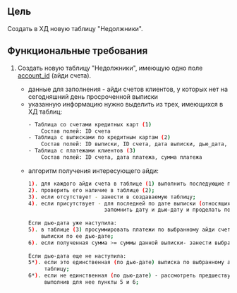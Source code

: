 ## Цель
Создать в ХД новую таблицу "Недолжники".

## Функциональные требования
1. Создать новую таблицу "Недолжники", имеющую одно поле <a href="#">account_id</a> (айди счета). 

   - данные для заполнения - айди счетов клиентов, у которых нет на сегодняшний день просроченной выписки
   - указанную информацию нужно выделить из трех, имеющихся в ХД таблиц:
     ```sh
     - Таблица со счетами кредитных карт (1)
         Состав полей: ID счета
     - Таблица с выписками по кредитным картам (2)
         Состав полей: ID выписки, ID счета, дата выписки, дью_дата, сумма выписки
     - Таблица с платежами клиентов (3)
         Состав полей: ID счета, дата платежа, сумма платежа
     ```
   - алгоритм получения интересующего айди:
     ```sh
     1). для каждого айди счета в таблице (1) выполнить последующие пункты; 
     2). проверить его наличие в таблице (2);
     3). если отсутствует - занести в создаваемую таблицу; 
     4). если присутствует - для последней по дате выписки (относящихся к выбранному айди)
                             запомнить дату и дью-дату и проделать последующие пункты;
                             
     Если дью-дата уже наступила:
     5). в таблице (3) просуммировать платежи по выбранному айди счета в период с даты рассмотренной 
         выписки по ее дью-дате;       
     6). если полученная сумма >= суммы данной выписки- занести выбранный айди счета в создаваемую таблицу;
         
     Если дью-дата еще не наступила:
     5*). если это единственная (по дью-дате) выписка по выбранному айди счета - занести его в создаваемую 
          таблицу;
     6*). если не единственная (по дью-дате) - рассмотреть предшествующую данной (по дью-дате) выписку,
          выполнив для нее пункты 5 и 6;
     ```

